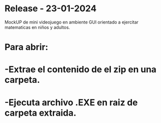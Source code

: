 # Release - 23-01-2024
MockUP de mini videojuego en ambiente GUI orientado a ejercitar matematicas en niños y adultos.

# Para abrir:
# -Extrae el contenido de el zip en una carpeta.
# -Ejecuta archivo .EXE en raiz de carpeta extraida.
